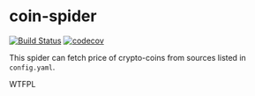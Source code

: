 coin-spider
===

[![Build Status](https://travis-ci.org/Junzki/coin-spider.svg?branch=master)](https://travis-ci.org/Junzki/coin-spider)
[![codecov](https://codecov.io/gh/Junzki/coin-spider/branch/master/graph/badge.svg)](https://codecov.io/gh/Junzki/coin-spider)

This spider can fetch price of crypto-coins from sources listed in `config.yaml`.


<a href="http://www.wtfpl.net/"><img
       src="http://www.wtfpl.net/wp-content/uploads/2012/12/wtfpl-badge-4.png"
       width="80" height="15" alt="WTFPL" /></a>